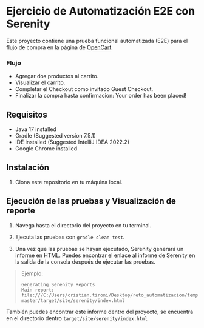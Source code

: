 # Ejercicio de Automatización E2E con Serenity

Este proyecto contiene una prueba funcional automatizada (E2E) para el flujo de compra en la página de [OpenCart](http://opencart.abstracta.us/).

### Flujo 
- Agregar dos productos al carrito.
- Visualizar el carrito.
- Completar el Checkout como invitado Guest Checkout.
- Finalizar la compra hasta confirmacion: Your order has been placed!

## Requisitos
* Java 17 installed
* Gradle  (Suggested version 7.5.1)
* IDE installed (Suggested IntelliJ IDEA 2022.2)
* Google Chrome installed

## Instalación

1. Clona este repositorio en tu máquina local.

## Ejecución de las pruebas y Visualización de reporte

1. Navega hasta el directorio del proyecto en tu terminal.
2. Ejecuta las pruebas con `gradle clean test`.

3. Una vez que las pruebas se hayan ejecutado, Serenity generará un informe en HTML. Puedes encontrar el enlace al informe de Serenity en la salida de la consola después de ejecutar las pruebas.
> Ejemplo: 
> ```plaintext
> Generating Serenity Reports
> Main report: file:///C:/Users/cristian.tironi/Desktop/reto_automatizacion/template_screenplay_sura-master/target/site/serenity/index.html
>


También puedes encontrar este informe dentro del proyecto, se encuentra en el directorio dentro `target/site/serenity/index.html` 

